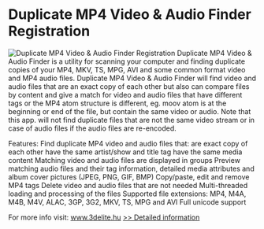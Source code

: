 # Duplicate MP4 Video & Audio Finder Registration
![Duplicate MP4 Video & Audio Finder Registration](https://mycommerce.akamaized.net/api/pimages/P300970839/BIG/300970839.PNG)
Duplicate MP4 Video & Audio Finder is a utility for scanning your computer and finding duplicate copies of your MP4, MKV, TS, MPG, AVI and some common format video and MP4 audio files.
Duplicate MP4 Video & Audio Finder will find video and audio files that are an exact copy of each other but also can compare files by content and give a match for video and audio files that have different tags or the MP4 atom structure is different, eg. moov atom is at the beginning or end of the file, but contain the same video or audio.
Note that this app. will not find duplicate files that are not the same video stream or in case of audio files if the audio files are re-encoded.

Features:
Find duplicate MP4 video and audio files that:
are exact copy of each other
have the same artist/show and title tag
have the same media content
Matching video and audio files are displayed in groups
Preview matching audio files and their tag information, detailed media attributes and album cover pictures (JPEG, PNG, GIF, BMP)
Copy/paste, edit and remove MP4 tags
Delete video and audio files that are not needed
Multi-threaded loading and processing of the files
Supported file extensions: MP4, M4A, M4B, M4V, ALAC, 3GP, 3G2, MKV, TS, MPG and AVI
Full unicode support

For more info visit: www.3delite.hu
[>> Detailed information](https://secure.shareit.com/shareit/product.html?productid=300970839&affiliateid=200057808)